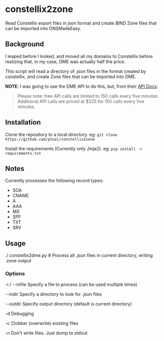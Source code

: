 # constellix2zone

Read Constellix export files in json format and create BIND Zone files that can be imported into DNSMadeEasy.

## Background

I leaped before I looked, and moved all my domains to Constellix before realizing that,
in my case, DME was actually half the price.

This script will read a directory of .json files in the format created by constellix,
and create Zone files that can be imported into DME.

**NOTE**: I was going to use the DME API to do this, but, from their [API Docs](https://dnsmadeeasy.com/technology/rest-api/):

> Please note: free API calls are limited to 150 calls every five minutes. Additional API calls are priced at $325 for 150 calls every five minutes.

## Installation

Clone the repository to a local directory.  eg: `git clone https://github.com/ptoal/constellix2zone`

Install the requirements (Currently only Jinja2). eg: `pip install -r requirements.txt`

## Notes

Currently processes the following record types:

- SOA
- CNAME
- A
- AAA
- MX
- SPF
- TXT
- SRV

## Usage

./ constellix2dme.py # Process all .json files in current directory, writing <filename>.zone output

### Options

-i / --infile Specify a file to process (can be used multiple times)

--indir       Specify a directory to look for .json files

--outdir      Specify output directory (default is current directory)

-d            Debugging

-c            Clobber (overwrite) existing files

-n            Don't write files.  Just dump to stdout
